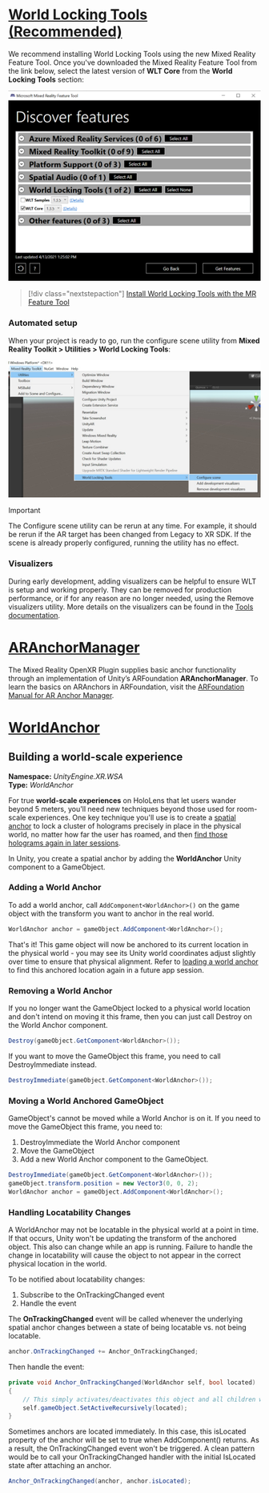 # [World Locking Tools (Recommended)](#tab/wlt)

We recommend installing World Locking Tools using the new Mixed Reality Feature Tool. Once you've downloaded the Mixed Reality Feature Tool from the link below, select the latest version of **WLT Core** from the **World Locking Tools** section:

![Mixed Reality Feature Tool feature selection window with World Locking Tools selected](../../images/spatial-anchors-setup-img-01.png)

> [!div class="nextstepaction"]
> [Install World Locking Tools with the MR Feature Tool](../../welcome-to-mr-feature-tool.md)

### Automated setup

When your project is ready to go, run the configure scene utility from **Mixed Reality Toolkit > Utilities > World Locking Tools**:

![Unity editor with Mixed Reality Toolkit menu selected](../../images/world-locking-configuration-img-01.jpeg)

> [!IMPORTANT]
> The Configure scene utility can be rerun at any time. For example, it should be rerun if the AR target has been changed from Legacy to XR SDK. If the scene is already properly configured, running the utility has no effect.

### Visualizers

During early development, adding visualizers can be helpful to ensure WLT is setup and working properly. They can be removed for production performance, or if for any reason are no longer needed, using the Remove visualizers utility. More details on the visualizers can be found in the [Tools documentation](https://microsoft.github.io/MixedReality-WorldLockingTools-Unity/DocGen/Documentation/HowTos/Tools.html#visualizers).

# [ARAnchorManager](#tab/anchorstore)

The Mixed Reality OpenXR Plugin supplies basic anchor functionality through an implementation of Unity’s ARFoundation **ARAnchorManager**. To learn the basics on ARAnchors in ARFoundation, visit the [ARFoundation Manual for AR Anchor Manager](https://docs.unity3d.com/Packages/com.unity.xr.arfoundation@4.1/manual/anchor-manager.html). 

# [WorldAnchor](#tab/worldanchor)

## Building a world-scale experience

**Namespace:** *UnityEngine.XR.WSA*<br>
**Type:** *WorldAnchor*

For true **world-scale experiences** on HoloLens that let users wander beyond 5 meters, you'll need new techniques beyond those used for room-scale experiences. One key technique you'll use is to create a [spatial anchor](../../../../design/coordinate-systems.md#spatial-anchors) to lock a cluster of holograms precisely in place in the physical world, no matter how far the user has roamed, and then [find those holograms again in later sessions](../../../../design/coordinate-systems.md#spatial-anchor-persistence).

In Unity, you create a spatial anchor by adding the **WorldAnchor** Unity component to a GameObject.

### Adding a World Anchor

To add a world anchor, call `AddComponent<WorldAnchor>()` on the game object with the transform you want to anchor in the real world.

```cs
WorldAnchor anchor = gameObject.AddComponent<WorldAnchor>();
```

That's it! This game object will now be anchored to its current location in the physical world - you may see its Unity world coordinates adjust slightly over time to ensure that physical alignment. Refer to [loading a world anchor](#loading-a-worldanchor) to find this anchored location again in a future app session.

### Removing a World Anchor

If you no longer want the GameObject locked to a physical world location and don't intend on moving it this frame, then you can just call Destroy on the World Anchor component.

```cs
Destroy(gameObject.GetComponent<WorldAnchor>());
```

If you want to move the GameObject this frame, you need to call DestroyImmediate instead.

```cs
DestroyImmediate(gameObject.GetComponent<WorldAnchor>());
```

### Moving a World Anchored GameObject

GameObject's cannot be moved while a World Anchor is on it. If you need to move the GameObject this frame, you need to:

1. DestroyImmediate the World Anchor component
2. Move the GameObject
3. Add a new World Anchor component to the GameObject.

```cs
DestroyImmediate(gameObject.GetComponent<WorldAnchor>());
gameObject.transform.position = new Vector3(0, 0, 2);
WorldAnchor anchor = gameObject.AddComponent<WorldAnchor>();
```

### Handling Locatability Changes

A WorldAnchor may not be locatable in the physical world at a point in time. If that occurs, Unity won't be updating the transform of the anchored object. This also can change while an app is running. Failure to handle the change in locatability will cause the object to not appear in the correct physical location in the world.

To be notified about locatability changes:

1. Subscribe to the OnTrackingChanged event
2. Handle the event

The **OnTrackingChanged** event will be called whenever the underlying spatial anchor changes between a state of being locatable vs. not being locatable.

```cs
anchor.OnTrackingChanged += Anchor_OnTrackingChanged;
```

Then handle the event:

```cs
private void Anchor_OnTrackingChanged(WorldAnchor self, bool located)
{
    // This simply activates/deactivates this object and all children when tracking changes
    self.gameObject.SetActiveRecursively(located);
}
```

Sometimes anchors are located immediately. In this case, this isLocated property of the anchor will be set to true when AddComponent<WorldAnchor>() returns. As a result, the OnTrackingChanged event won't be triggered. A clean pattern would be to call your OnTrackingChanged handler with the initial IsLocated state after attaching an anchor.

```cs
Anchor_OnTrackingChanged(anchor, anchor.isLocated);
```